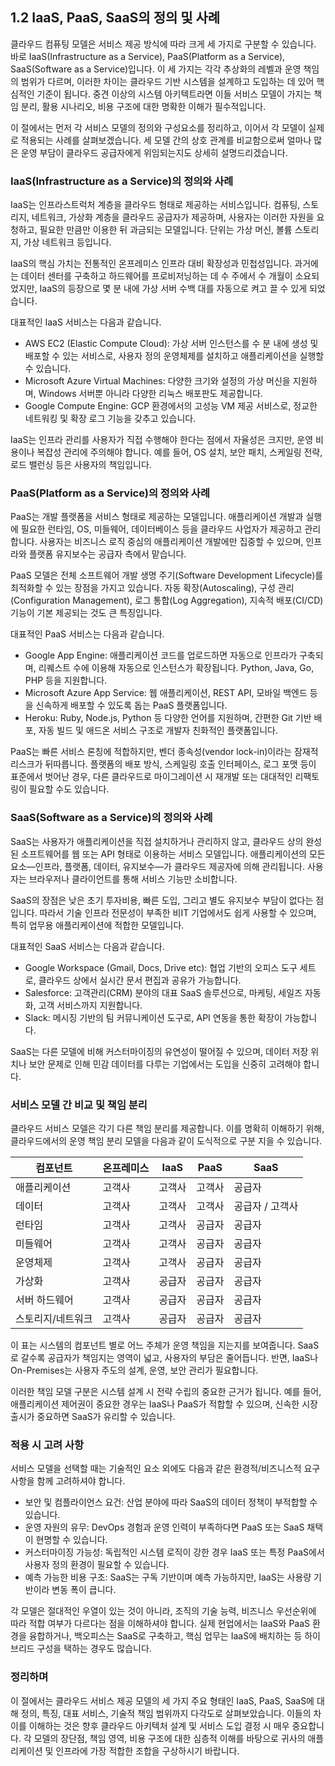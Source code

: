## 1.2 IaaS, PaaS, SaaS의 정의 및 사례

클라우드 컴퓨팅 모델은 서비스 제공 방식에 따라 크게 세 가지로 구분할 수 있습니다. 바로 IaaS(Infrastructure as a Service), PaaS(Platform as a Service), SaaS(Software as a Service)입니다. 이 세 가지는 각각 추상화의 레벨과 운영 책임의 범위가 다르며, 이러한 차이는 클라우드 기반 시스템을 설계하고 도입하는 데 있어 핵심적인 기준이 됩니다. 중견 이상의 시스템 아키텍트라면 이들 서비스 모델이 가지는 책임 분리, 활용 시나리오, 비용 구조에 대한 명확한 이해가 필수적입니다.

이 절에서는 먼저 각 서비스 모델의 정의와 구성요소를 정리하고, 이어서 각 모델이 실제로 적용되는 사례를 살펴보겠습니다. 세 모델 간의 상호 관계를 비교함으로써 얼마나 많은 운영 부담이 클라우드 공급자에게 위임되는지도 상세히 설명드리겠습니다.

### IaaS(Infrastructure as a Service)의 정의와 사례

IaaS는 인프라스트럭처 계층을 클라우드 형태로 제공하는 서비스입니다. 컴퓨팅, 스토리지, 네트워크, 가상화 계층을 클라우드 공급자가 제공하며, 사용자는 이러한 자원을 요청하고, 필요한 만큼만 이용한 뒤 과금되는 모델입니다. 단위는 가상 머신, 볼륨 스토리지, 가상 네트워크 등입니다.

IaaS의 핵심 가치는 전통적인 온프레미스 인프라 대비 확장성과 민첩성입니다. 과거에는 데이터 센터를 구축하고 하드웨어를 프로비저닝하는 데 수 주에서 수 개월이 소요되었지만, IaaS의 등장으로 몇 분 내에 가상 서버 수백 대를 자동으로 켜고 끌 수 있게 되었습니다.

대표적인 IaaS 서비스는 다음과 같습니다.

- AWS EC2 (Elastic Compute Cloud): 가상 서버 인스턴스를 수 분 내에 생성 및 배포할 수 있는 서비스로, 사용자 정의 운영체제를 설치하고 애플리케이션을 실행할 수 있습니다.
- Microsoft Azure Virtual Machines: 다양한 크기와 설정의 가상 머신을 지원하며, Windows 서버뿐 아니라 다양한 리눅스 배포판도 제공합니다.
- Google Compute Engine: GCP 환경에서의 고성능 VM 제공 서비스로, 정교한 네트워킹 및 확장 로그 기능을 갖추고 있습니다.

IaaS는 인프라 관리를 사용자가 직접 수행해야 한다는 점에서 자율성은 크지만, 운영 비용이나 복잡성 관리에 주의해야 합니다. 예를 들어, OS 설치, 보안 패치, 스케일링 전략, 로드 밸런싱 등은 사용자의 책임입니다.

### PaaS(Platform as a Service)의 정의와 사례

PaaS는 개발 플랫폼을 서비스 형태로 제공하는 모델입니다. 애플리케이션 개발과 실행에 필요한 런타임, OS, 미들웨어, 데이터베이스 등을 클라우드 사업자가 제공하고 관리합니다. 사용자는 비즈니스 로직 중심의 애플리케이션 개발에만 집중할 수 있으며, 인프라와 플랫폼 유지보수는 공급자 측에서 맡습니다.

PaaS 모델은 전체 소프트웨어 개발 생명 주기(Software Development Lifecycle)를 최적화할 수 있는 장점을 가지고 있습니다. 자동 확장(Autoscaling), 구성 관리(Configuration Management), 로그 통합(Log Aggregation), 지속적 배포(CI/CD) 기능이 기본 제공되는 것도 큰 특징입니다.

대표적인 PaaS 서비스는 다음과 같습니다.

- Google App Engine: 애플리케이션 코드를 업로드하면 자동으로 인프라가 구축되며, 리퀘스트 수에 이용해 자동으로 인스턴스가 확장됩니다. Python, Java, Go, PHP 등을 지원합니다.
- Microsoft Azure App Service: 웹 애플리케이션, REST API, 모바일 백엔드 등을 신속하게 배포할 수 있도록 돕는 PaaS 플랫폼입니다.
- Heroku: Ruby, Node.js, Python 등 다양한 언어를 지원하며, 간편한 Git 기반 배포, 자동 빌드 및 애드온 서비스 구조로 개발자 친화적인 플랫폼입니다.

PaaS는 빠른 서비스 론칭에 적합하지만, 벤더 종속성(vendor lock-in)이라는 잠재적 리스크가 뒤따릅니다. 플랫폼의 배포 방식, 스케일링 호출 인터페이스, 로그 포맷 등이 표준에서 벗어난 경우, 다른 클라우드로 마이그레이션 시 재개발 또는 대대적인 리팩토링이 필요할 수도 있습니다.

### SaaS(Software as a Service)의 정의와 사례

SaaS는 사용자가 애플리케이션을 직접 설치하거나 관리하지 않고, 클라우드 상의 완성된 소프트웨어를 웹 또는 API 형태로 이용하는 서비스 모델입니다. 애플리케이션의 모든 요소—인프라, 플랫폼, 데이터, 유지보수—가 클라우드 제공자에 의해 관리됩니다. 사용자는 브라우저나 클라이언트를 통해 서비스 기능만 소비합니다.

SaaS의 장점은 낮은 초기 투자비용, 빠른 도입, 그리고 별도 유지보수 부담이 없다는 점입니다. 따라서 기술 인프라 전문성이 부족한 비IT 기업에서도 쉽게 사용할 수 있으며, 특히 업무용 애플리케이션에 적합한 모델입니다.

대표적인 SaaS 서비스는 다음과 같습니다.

- Google Workspace (Gmail, Docs, Drive etc): 협업 기반의 오피스 도구 세트로, 클라우드 상에서 실시간 문서 편집과 공유가 가능합니다.
- Salesforce: 고객관리(CRM) 분야의 대표 SaaS 솔루션으로, 마케팅, 세일즈 자동화, 고객 서비스까지 지원합니다.
- Slack: 메시징 기반의 팀 커뮤니케이션 도구로, API 연동을 통한 확장이 가능합니다.

SaaS는 다른 모델에 비해 커스터마이징의 유연성이 떨어질 수 있으며, 데이터 저장 위치나 보안 문제로 인해 민감 데이터를 다루는 기업에서는 도입을 신중히 고려해야 합니다.

### 서비스 모델 간 비교 및 책임 분리

클라우드 서비스 모델은 각기 다른 책임 분리를 제공합니다. 이를 명확히 이해하기 위해, 클라우드에서의 운영 책임 분리 모델을 다음과 같이 도식적으로 구분 지을 수 있습니다.

| 컴포넌트              | 온프레미스 | IaaS | PaaS | SaaS |
|--------------------|------------|------|------|------|
| 애플리케이션        | 고객사      | 고객사 | 고객사 | 공급자 |
| 데이터             | 고객사      | 고객사 | 고객사 | 공급자 / 고객사 |
| 런타임             | 고객사      | 고객사 | 공급자 | 공급자 |
| 미들웨어           | 고객사      | 고객사 | 공급자 | 공급자 |
| 운영체제           | 고객사      | 고객사 | 공급자 | 공급자 |
| 가상화             | 고객사      | 공급자 | 공급자 | 공급자 |
| 서버 하드웨어       | 고객사      | 공급자 | 공급자 | 공급자 |
| 스토리지/네트워크    | 고객사      | 공급자 | 공급자 | 공급자 |

이 표는 시스템의 컴포넌트 별로 어느 주체가 운영 책임을 지는지를 보여줍니다. SaaS로 갈수록 공급자가 책임지는 영역이 넓고, 사용자의 부담은 줄어듭니다. 반면, IaaS나 On-Premises는 사용자 주도의 설계, 운영, 보안 관리가 필요합니다.

이러한 책임 모델 구분은 시스템 설계 시 전략 수립의 중요한 근거가 됩니다. 예를 들어, 애플리케이션 제어권이 중요한 경우는 IaaS나 PaaS가 적합할 수 있으며, 신속한 시장 출시가 중요하면 SaaS가 유리할 수 있습니다.

### 적용 시 고려 사항

서비스 모델을 선택할 때는 기술적인 요소 외에도 다음과 같은 환경적/비즈니스적 요구사항을 함께 고려하셔야 합니다.

- 보안 및 컴플라이언스 요건: 산업 분야에 따라 SaaS의 데이터 정책이 부적합할 수 있습니다.
- 운영 자원의 유무: DevOps 경험과 운영 인력이 부족하다면 PaaS 또는 SaaS 채택이 현명할 수 있습니다.
- 커스터마이징 가능성: 독립적인 시스템 로직이 강한 경우 IaaS 또는 특정 PaaS에서 사용자 정의 환경이 필요할 수 있습니다.
- 예측 가능한 비용 구조: SaaS는 구독 기반이며 예측 가능하지만, IaaS는 사용량 기반이라 변동 폭이 큽니다.

각 모델은 절대적인 우열이 있는 것이 아니라, 조직의 기술 능력, 비즈니스 우선순위에 따라 적합 여부가 다르다는 점을 이해하셔야 합니다. 실제 현업에서는 IaaS와 PaaS 환경을 융합하거나, 백오피스는 SaaS로 구축하고, 핵심 업무는 IaaS에 배치하는 등 하이브리드 구성을 택하는 경우도 많습니다.

### 정리하며

이 절에서는 클라우드 서비스 제공 모델의 세 가지 주요 형태인 IaaS, PaaS, SaaS에 대해 정의, 특징, 대표 서비스, 기술적 책임 범위까지 다각도로 살펴보았습니다. 이들의 차이를 이해하는 것은 향후 클라우드 아키텍처 설계 및 서비스 도입 결정 시 매우 중요합니다. 각 모델의 장단점, 책임 영역, 비용 구조에 대한 심층적 이해를 바탕으로 귀사의 애플리케이션 및 인프라에 가장 적합한 조합을 구상하시기 바랍니다.